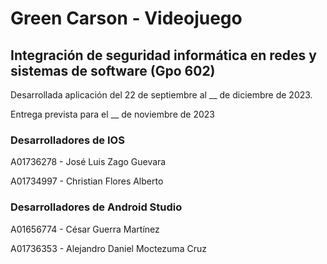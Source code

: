 # Green Carson - Videojuego

## Integración de seguridad informática en redes y sistemas de software (Gpo 602)

Desarrollada aplicación del 22 de septiembre al __ de diciembre de 2023.

Entrega prevista para el __ de noviembre de 2023

### Desarrolladores de IOS
A01736278 - José Luis Zago Guevara

A01734997 - Christian Flores Alberto

### Desarrolladores de Android Studio
A01656774 - César Guerra Martínez

A01736353 - Alejandro Daniel Moctezuma Cruz
